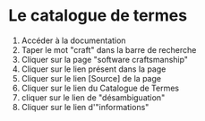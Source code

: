 # Le catalogue de termes
1. Accéder à la documentation
1. Taper le mot "craft" dans la barre de recherche
1. Cliquer sur la page "software craftsmanship"
1. Cliquer sur le lien présent dans la page
1. Cliquer sur le lien [Source] de la page
1. Cliquer sur le lien du Catalogue de Termes
1. cliquer sur le lien de "désambiguation"
1. Cliquer sur le lien d'"informations"
